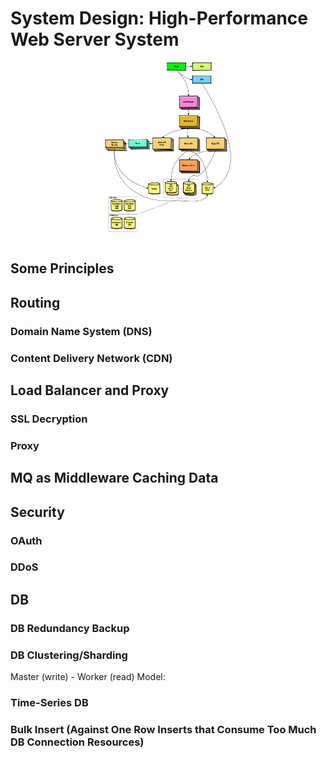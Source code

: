 # System Design: High-Performance Web Server System


<div style="display: flex; justify-content: center;">
      <img src="imgs/sys_design.jpg" width="40%" height="80%" alt="sys_design" />
</div>
</br>

## Some Principles

## Routing

### Domain Name System (DNS)

### Content Delivery Network (CDN)

## Load Balancer and Proxy

### SSL Decryption

### Proxy

## MQ as Middleware Caching Data

## Security

### OAuth

### DDoS

## DB

### DB Redundancy Backup

### DB Clustering/Sharding

Master (write) - Worker (read) Model:

### Time-Series DB

### Bulk Insert (Against One Row Inserts that Consume Too Much DB Connection Resources)